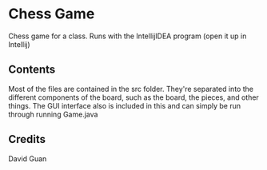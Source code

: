 # Chess Game

Chess game for a class. Runs with the IntellijIDEA program (open it up in Intellij)

## Contents

Most of the files are contained in the src folder. They're separated into the different components of the board, such as the board, the pieces, and other things. The GUI interface also is included in this and can simply be run through running Game.java

## Credits

David Guan
